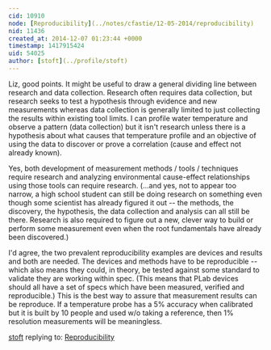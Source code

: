```yaml
---
cid: 10910
node: [Reproducibility](../notes/cfastie/12-05-2014/reproducibility)
nid: 11436
created_at: 2014-12-07 01:23:44 +0000
timestamp: 1417915424
uid: 54025
author: [stoft](../profile/stoft)
---
```


Liz, good points. It might be useful to draw a general dividing line between research and data collection. Research often requires data collection, but research seeks to test a hypothesis through evidence and new measurements whereas data collection is generally limited to just collecting the results within existing tool limits. I can profile water temperature and observe a pattern (data collection) but it isn't research unless there is a hypothesis about what causes that temperature profile and an objective of using the data to discover or prove a correlation (cause and effect not already known).

Yes, both development of measurement methods / tools / techniques require research and analyzing environmental cause-effect relationships using those tools can require research. (...and yes, not to appear too narrow, a high school student can still be doing research on something even though some scientist has already figured it out -- the methods, the discovery, the hypothesis, the data collection and analysis can all still be there. Research is also required to figure out a new, clever way to build or perform some measurement even when the root fundamentals have already been discovered.) 

I'd agree, the two prevalent reproducibility examples are devices and results and both are needed. The devices and methods have to be reproducible -- which also means they could, in theory, be tested against some standard to validate they are working within spec. (This means that PLab devices should all have a set of specs which have been measured, verified and reproducible.) This is the best way to assure that measurement results can be reproduce. If a temperature probe has a 5% accuracy when calibrated but it is built by 10 people and used w/o taking a reference, then 1% resolution measurements will be meaningless.


[stoft](../profile/stoft) replying to: [Reproducibility](../notes/cfastie/12-05-2014/reproducibility)

